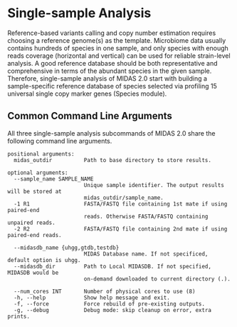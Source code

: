 
# Single-sample Analysis

Reference-based variants calling and copy number estimation requires choosing a reference genome(s) as the template. Microbiome data usually contains hundreds of species in one sample, and only species with enough reads coverage (horizontal and vertical) can be used for reliable strain-level analysis. A good reference database should be both representative and comprehensive in terms of the abundant species in the given sample. Therefore, single-sample analysis of MIDAS 2.0 start with building a sample-specific reference database of species selected via profiling 15 universal single copy marker genes (Species module).


## Common Command Line Arguments

All three single-sample analysis subcommands of MIDAS 2.0 share the following command line arguments.

```
positional arguments:
  midas_outdir          Path to base directory to store results. 

optional arguments:
  --sample_name SAMPLE_NAME   
                        Unique sample identifier. The output results will be stored at 
                        midas_outdir/sample_name.  
  -1 R1                 FASTA/FASTQ file containing 1st mate if using paired-end 
                        reads. Otherwise FASTA/FASTQ containing unpaired reads.
  -2 R2                 FASTA/FASTQ file containing 2nd mate if using paired-end reads.
  
  --midasdb_name {uhgg,gtdb,testdb}
                        MIDAS Database name. If not specificed, default option is uhgg.
  --midasdb_dir         Path to Local MIDASDB. If not specified, MIDASDB would be 
                        on-demand downloaded to current directory (.).

  --num_cores INT       Number of physical cores to use (8)
  -h, --help            Show help message and exit.
  -f, --force           Force rebuild of pre-existing outputs.
  -g, --debug           Debug mode: skip cleanup on error, extra prints.
```
